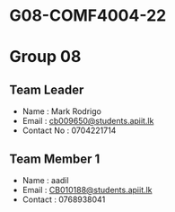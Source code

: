 # G08-COMF4004-22

# Group 08

## Team Leader
- Name : Mark Rodrigo
- Email : cb009650@students.apiit.lk
- Contact No : 0704221714

## Team Member 1
- Name : aadil
- Email : CB010188@students.apiit.lk
- Contact : 0768938041
